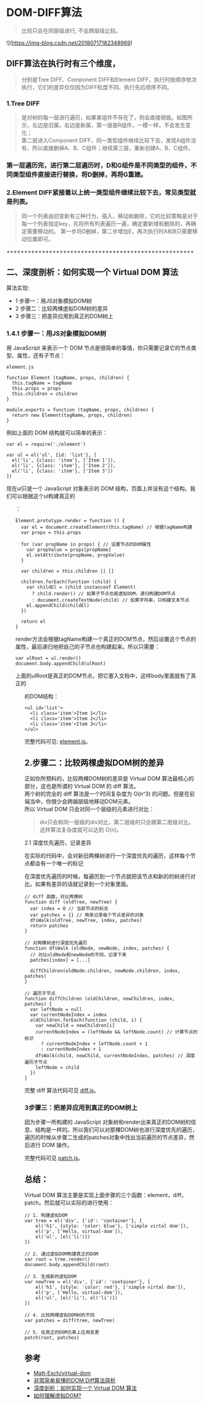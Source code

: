 # DOM-DIFF算法

>比较只会在同层级进行, 不会跨层级比较。

!](https://img-blog.csdn.net/20180717182348969)

## DIFF算法在执行时有三个维度，
>分别是Tree DIFF、Component DIFF和Element DIFF，执行时按顺序依次执行，它们的差异仅仅因为DIFF粒度不同、执行先后顺序不同。 


### 1.Tree DIFF
>是对树的每一层进行遍历，如果某组件不存在了，则会直接销毁。如图所示，左边是旧属，右边是新属，第一层是R组件，一模一样，不会发生变化；  
第二层进入Component DIFF，同一类型组件继续比较下去，发现A组件没有，所以直接删掉A、B、C组件；继续第三层，重新创建A、B、C组件。 


### 第一层遍历完，进行第二层遍历时，D和G组件是不同类型的组件，不同类型组件直接进行替换，将D删掉，再将G重建。 


### 2.Element DIFF紧接着以上统一类型组件继续比较下去，常见类型就是列表。
>同一个列表由旧变新有三种行为，插入、移动和删除，它的比较策略是对于每一个列表指定key，先将所有列表遍历一遍，确定要新增和删除的，再确定需要移动的。
第一步将D删掉，第二步增加E，再次执行时A和B只需要移动位置即可。

+++++++++++++++++++++++++++++++++++++++++++++++++++++

## 二、深度剖析：如何实现一个 Virtual DOM 算法

算法实现:
- 1 步骤一：用JS对象模拟DOM树
- 2 步骤二：比较两棵虚拟DOM树的差异
- 3 步骤三：把差异应用到真正的DOM树上

### 1.4.1 步骤一：用JS对象模拟DOM树

用 JavaScript 来表示一个 DOM 节点是很简单的事情，你只需要记录它的节点类型、属性，还有子节点：

```
element.js

function Element (tagName, props, children) {
  this.tagName = tagName
  this.props = props
  this.children = children
}

module.exports = function (tagName, props, children) {
  return new Element(tagName, props, children)
}
```

例如上面的 DOM 结构就可以简单的表示：

```
var el = require('./element')

var ul = el('ul', {id: 'list'}, [
  el('li', {class: 'item'}, ['Item 1']),
  el('li', {class: 'item'}, ['Item 2']),
  el('li', {class: 'item'}, ['Item 3'])
])
```

现在ul只是一个 JavaScript 对象表示的 DOM 结构，页面上并没有这个结构。我们可以根据这个ul构建真正的<ul>：

```
Element.prototype.render = function () {
  var el = document.createElement(this.tagName) // 根据tagName构建
  var props = this.props

  for (var propName in props) { // 设置节点的DOM属性
    var propValue = props[propName]
    el.setAttribute(propName, propValue)
  }

  var children = this.children || []

  children.forEach(function (child) {
    var childEl = (child instanceof Element)
      ? child.render() // 如果子节点也是虚拟DOM，递归构建DOM节点
      : document.createTextNode(child) // 如果字符串，只构建文本节点
    el.appendChild(childEl)
  })

  return el
}
```

render方法会根据tagName构建一个真正的DOM节点，然后设置这个节点的属性，最后递归地把自己的子节点也构建起来。所以只需要：

```
var ulRoot = ul.render()
document.body.appendChild(ulRoot)
```

上面的ulRoot是真正的DOM节点，把它塞入文档中，这样body里面就有了真正的<ul>的DOM结构：

```
<ul id='list'>
  <li class='item'>Item 1</li>
  <li class='item'>Item 2</li>
  <li class='item'>Item 3</li>
</ul>
```

完整代码可见: [element.js](https://github.com/livoras/simple-virtual-dom/blob/master/lib/element.js)。

## 2.步骤二：比较两棵虚拟DOM树的差异
正如你所预料的，比较两棵DOM树的差异是 Virtual DOM 算法最核心的部分，这也是所谓的 Virtual DOM 的 diff 算法。  
两个树的完全的 diff 算法是一个时间复杂度为 O(n^3) 的问题。但是在前端当中，你很少会跨越层级地移动DOM元素。  
所以 Virtual DOM 只会对同一个层级的元素进行对比：

>div只会和同一层级的div对比，第二层级的只会跟第二层级对比。这样算法复杂度就可以达到 O(n)。

2.1 深度优先遍历，记录差异

在实际的代码中，会对新旧两棵树进行一个深度优先的遍历，这样每个节点都会有一个唯一的标记

在深度优先遍历的时候，每遍历到一个节点就把该节点和新的的树进行对比。如果有差异的话就记录到一个对象里面。

```
// diff 函数，对比两棵树
function diff (oldTree, newTree) {
  var index = 0 // 当前节点的标志
  var patches = {} // 用来记录每个节点差异的对象
  dfsWalk(oldTree, newTree, index, patches)
  return patches
}

// 对两棵树进行深度优先遍历
function dfsWalk (oldNode, newNode, index, patches) {
  // 对比oldNode和newNode的不同，记录下来
  patches[index] = [...]

  diffChildren(oldNode.children, newNode.children, index, patches)
}

// 遍历子节点
function diffChildren (oldChildren, newChildren, index, patches) {
  var leftNode = null
  var currentNodeIndex = index
  oldChildren.forEach(function (child, i) {
    var newChild = newChildren[i]
    currentNodeIndex = (leftNode && leftNode.count) // 计算节点的标识
      ? currentNodeIndex + leftNode.count + 1
      : currentNodeIndex + 1
    dfsWalk(child, newChild, currentNodeIndex, patches) // 深度遍历子节点
    leftNode = child
  })
}
```


完整 diff 算法代码可见 [diff.js](https://github.com/livoras/simple-virtual-dom/blob/master/lib/diff.js)。

### 3步骤三：把差异应用到真正的DOM树上
因为步骤一所构建的 JavaScript 对象树和render出来真正的DOM树的信息、结构是一样的。所以我们可以对那棵DOM树也进行深度优先的遍历，遍历的时候从步骤二生成的patches对象中找出当前遍历的节点差异，然后进行 DOM 操作。


完整代码可见 [patch.js](https://github.com/livoras/simple-virtual-dom/blob/master/lib/patch.js)。


## 总结：
Virtual DOM 算法主要是实现上面步骤的三个函数：element，diff，patch。然后就可以实际的进行使用：
```
// 1. 构建虚拟DOM
var tree = el('div', {'id': 'container'}, [
    el('h1', {style: 'color: blue'}, ['simple virtal dom']),
    el('p', ['Hello, virtual-dom']),
    el('ul', [el('li')])
])

// 2. 通过虚拟DOM构建真正的DOM
var root = tree.render()
document.body.appendChild(root)

// 3. 生成新的虚拟DOM
var newTree = el('div', {'id': 'container'}, [
    el('h1', {style: 'color: red'}, ['simple virtal dom']),
    el('p', ['Hello, virtual-dom']),
    el('ul', [el('li'), el('li')])
])

// 4. 比较两棵虚拟DOM树的不同
var patches = diff(tree, newTree)

// 5. 在真正的DOM元素上应用变更
patch(root, patches)
```


## 参考
- [Matt-Esch/virtual-dom](https://github.com/Matt-Esch/virtual-dom)
- [非常简单易懂的DOM Diff算法简析](https://blog.csdn.net/one_girl/article/details/81086289)
- [深度剖析：如何实现一个 Virtual DOM 算法](https://github.com/livoras/blog/issues/13)
- [如何理解虚拟DOM?](https://www.zhihu.com/question/29504639?sort=created)
